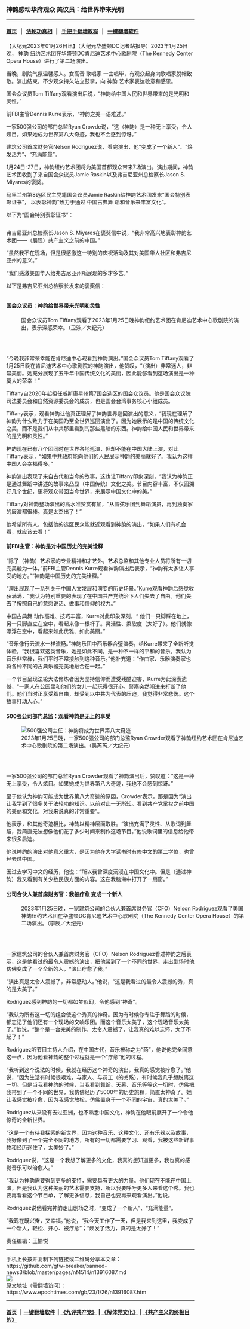 ### 神韵感动华府观众 美议员：给世界带来光明
------------------------

#### [首页](https://github.com/gfw-breaker/banned-news3/blob/master/README.md) &nbsp;&nbsp;|&nbsp;&nbsp; [法轮功真相](https://github.com/begood0513/basic/blob/master/README.md)  &nbsp;&nbsp;|&nbsp;&nbsp; [手把手翻墙教程](https://github.com/gfw-breaker/guides/wiki)  &nbsp;&nbsp;|&nbsp;&nbsp; [一键翻墙软件](https://github.com/gfw-breaker/nogfw/blob/master/README.md)  



<div><p>
 【大纪元2023年01月26日讯】（大纪元华盛顿DC记者站报导）2023年1月25日晚，
 <ok href="https://www.epochtimes.com/gb/tag/%E7%A5%9E%E9%9F%B5.html">
  神韵
 </ok>
 纽约艺术团在华盛顿DC肯尼迪艺术中心歌剧院（The Kennedy Center Opera House）进行了第二场演出。
</p>
<p>
 当晚，剧院气氛温馨感人。女高音
 <ok href="https://www.epochtimes.com/gb/tag/%E6%AD%8C%E5%94%B1%E5%AE%B6.html">
  歌唱家
 </ok>
 一曲唱毕，有观众起身向歌唱家脱帽致敬。演出结束，不少观众持久站立鼓掌，向
 <ok href="https://www.epochtimes.com/gb/tag/%E7%A5%9E%E9%9F%B5.html">
  神韵
 </ok>
 艺术家表达敬意和感恩。
</p>
<p>
 国会众议员Tom Tiffany观看演出后说，“神韵给中国人民和世界带来的是光明和灵性。”
</p>
<p>
 前FBI主管Dennis Kurre表示，“神韵之美一语难述。”
</p>
<p>
 一家500强公司的部门总监Ryan Crowde说，“这（神韵）是一种无上享受，令人炫目。如果她成为世界第八大奇迹，我也不会感到惊讶。”
</p>
<p>
 建筑公司首席财务官Nelson Rodriguez说，看完演出，他“变成了一个新人”、“焕发活力”、“充满能量”。
</p>
<p>
 1月24日-27日，神韵纽约艺术团将为美国首都观众带来7场演出。演出期间，神韵艺术团收到了来自国会众议员Jamie Raskin以及弗吉尼亚州总检察长Jason S. Miyares的褒奖。
</p>
<p>
 马里兰州第8选区民主党籍国会议员Jamie Raskin给神韵艺术团发来“国会特别表彰证书”， 以表彰神韵“致力于通过
 <ok href="https://www.epochtimes.com/gb/tag/%E4%B8%AD%E5%9B%BD%E5%8F%A4%E5%85%B8%E8%88%9E.html">
  中国古典舞
 </ok>
 蹈和音乐来丰富文化”。
</p>
<p>
 以下为“国会特别表彰证书”：
</p>
<p>
 <ok href="https://i.epochtimes.com/assets/uploads/2023/01/id13916094-IMG_6200.jpg">
  <img alt="" class="size-large wp-image-13916094 aligncenter" src="https://i.epochtimes.com/assets/uploads/2023/01/id13916094-IMG_6200-600x488.jpg"/>
 </ok>
</p>
<p>
 弗吉尼亚州总检察长Jason S. Miyares在褒奖信中说，“我非常高兴地表彰神韵艺术团——（展现）共产主义之前的中国。”
</p>
<p>
 “虽然我不在现场，但是很感激这一特别的庆祝活动及其对美国华人社区和弗吉尼亚州的意义。”
</p>
<p>
 “我们感激美国华人给弗吉尼亚州所展现的多才多艺。”
</p>
<p>
 以下是弗吉尼亚州总检察长发来的褒奖信：
</p>
<p>
 <ok href="https://i.epochtimes.com/assets/uploads/2023/01/id13916095-baojiangxin0125.jpg">
  <img alt="" class="aligncenter size-large wp-image-13916095" src="https://i.epochtimes.com/assets/uploads/2023/01/id13916095-baojiangxin0125-600x583.jpg"/>
 </ok>
</p>
<h4>
 国会众议员：神韵给世界带来光明和灵性
</h4>
<figure aria-describedby="caption-attachment-13916089" class="wp-caption aligncenter" id="attachment_13916089" style="width: 600px">
 <ok href="https://i.epochtimes.com/assets/uploads/2023/01/id13916089-2301252300071528.jpg" target="_blank">
  <img alt="" class="size-large wp-image-13916089" src="https://i.epochtimes.com/assets/uploads/2023/01/id13916089-2301252300071528-600x400.jpg" title=""/>
 </ok>
 <br/><figcaption class="wp-caption-text" id="caption-attachment-13916089">
  国会众议员Tom Tiffany观看了2023年1月25日晚神韵纽约艺术团在肯尼迪艺术中心歌剧院的演出，表示深感荣幸。（卫泳／大纪元）
 </figcaption><br/>
</figure><br/>
<p>
 “今晚我非常荣幸能在肯尼迪中心观看到神韵演出。”国会众议员Tom Tiffany观看了1月25日晚在肯尼迪艺术中心歌剧院的神韵演出，他赞叹，“（演出）非常迷人，非常美丽。她充分展现了五千年中国传统文化的美丽，因此能够看到这场演出是一种莫大的荣幸！”
</p>
<p>
 Tiffany自2020年起担任威斯康星州第7国会选区的国会众议员。他是国会众议院司法委员会和自然资源委员会的成员，也是国会台湾事务核心小组成员。
</p>
<p>
 Tiffany表示，观看神韵让他真正理解了神韵世界巡回演出的意义，“我现在理解了神韵为什么致力于在美国乃至全世界巡回演出了。因为她展示的是中国的传统文化之美，而不是我们从中共那里看到的那些黑暗的东西。神韵给中国人民和世界带来的是光明和灵性。”
</p>
<p>
 神韵现在已有八个团同时在世界各地巡演，但却不能在中国大陆上演，对此Tiffany表示，“如果中共政府能向他们的人民展示神韵的美丽就好了。我认为这样中国人会幸福得多。”
</p>
<p>
 神韵演出表现了来自古代和当今的故事，这也让Tiffany印象深刻，“我认为神韵正是通过舞蹈中讲述的故事来凸显（中国传统）文化之美。节目内容丰富，不仅回溯好几个世纪，更将观众带回当今世界，来展示中国文化中的美。”
</p>
<p>
 Tiffany对神韵整场演出的高水准赞赏有加，“从管弦乐团到舞蹈演员，再到独奏家的展演都很棒。真是太杰出了！”
</p>
<p>
 他希望所有人，包括他的选区民众能就近观看到神韵的演出，“如果人们有机会看，就应该去看！”
</p>
<h4>
 前FBI主管：神韵是对中国历史的完美诠释
</h4>
<p>
 “除了（神韵）艺术家的专业精神和才艺外，艺术总监和其他专业人员将所有一切完美融为一体。”前FBI主管Dennis Kurre观看神韵演出后表示，“神韵有太多让人享受的地方。”“神韵是中国历史的完美诠释。”
</p>
<p>
 “演出展现了一系列关于中国人文发展和演变的历史场景。”Kurre观看神韵后感觉收获满满，“我认为特别重要的表现了在中国共产党统治下人们失去了自由。他们失去了按照自己的意愿说话、做事和信仰的权力。”
</p>
<p>
 <ok href="https://www.epochtimes.com/gb/tag/%E4%B8%AD%E5%9B%BD%E5%8F%A4%E5%85%B8%E8%88%9E.html">
  中国古典舞
 </ok>
 动作高难、技巧丰富，Kurre对此印象深刻，“ 他们一只脚踩在地上，另一只脚直立在空中，看起来像一根杆子。灵活性、柔软度（太好了）。他们就像漂浮在空中，看起来如此优雅、如此美丽。”
</p>
<p>
 “音乐像行云流水一样流畅。”神韵乐团中西乐器合璧演奏，给Kurre带来了全新听觉体验，“我很喜欢这类音乐，她是如此不同，是一种不一样的平和的音乐。我认为音乐非常棒，我们平时不常接触到这种音乐。”他补充道：“作曲家、乐器演奏家也将各种不同的古典乐器完美地融合在一起。”
</p>
<p>
 一个节目呈现法轮大法修炼者因为坚持信仰而遭受残酷迫害，Kurre为此深表遗憾，“一家人在公园里和他们的女儿一起玩得很开心。警察突然闯进来打断了他们。他们当时正享受着自由，却受到以中共为代表的压迫，我觉得非常悲伤。这个故事打动人心。”
</p>
<h4>
 500强公司部门总监：观看神韵是无上的享受
</h4>
<figure aria-describedby="caption-attachment-13916092" class="wp-caption aligncenter" id="attachment_13916092" style="width: 600px">
 <ok href="https://i.epochtimes.com/assets/uploads/2023/01/id13916092-2301252300041528.jpg" target="_blank">
  <img alt="500强公司主任：神韵将成为世界第八大奇迹" class="size-large wp-image-13916092" src="https://i.epochtimes.com/assets/uploads/2023/01/id13916092-2301252300041528-600x400.jpg" title="500强公司主任：神韵将成为世界第八大奇迹"/>
 </ok>
 <br/><figcaption class="wp-caption-text" id="caption-attachment-13916092">
  2023年1月25日晚，一家500强公司的部门总监Ryan Crowder观看了神韵纽约艺术团在肯尼迪艺术中心歌剧院的第二场演出。（吴芮芮／大纪元）
 </figcaption><br/>
</figure><br/>
<p>
 一家500强公司的部门总监Ryan Crowder观看了神韵演出后，赞叹道：“这是一种无上享受，令人炫目。如果她成为世界第八大奇迹，我也不会感到惊讶。”
</p>
<p>
 至于他认为神韵可能成为世界第八大奇迹的原因，Crowder表示，那是因为“演出让我学到了很多关于法轮功的知识。以前对此一无所知。看到共产党掌权之前中国的美丽和文化，对我来说真的非常重要”。
</p>
<p>
 他表示，和其他奇迹相比，神韵以精神层面取胜。“演出充满了灵性、从歌词到舞蹈，我简直无法想像他们花了多少时间来制作这场节目。”他说歌词里的信息给他带来很多启迪。
</p>
<p>
 他说神韵的演出对他意义重大，是因为他在大学读书时有修中文的第二学位，也曾经去过中国。
</p>
<p>
 因过去学习中文的经历，他说：“所以我曾深度沉浸在中国文化中。但是（通过神韵）我又看到有关少数民族方面的内容。这在我脑海中打开了一扇窗。”
</p>
<h4>
 公司合伙人兼首席财务官：我被疗愈 变成一个新人
</h4>
<figure aria-describedby="caption-attachment-13916093" class="wp-caption aligncenter" id="attachment_13916093" style="width: 600px">
 <ok href="https://i.epochtimes.com/assets/uploads/2023/01/id13916093-2301252308261528.jpg" target="_blank">
  <img alt="" class="size-large wp-image-13916093" src="https://i.epochtimes.com/assets/uploads/2023/01/id13916093-2301252308261528-600x400.jpg" title=""/>
 </ok>
 <br/><figcaption class="wp-caption-text" id="caption-attachment-13916093">
  2023年1月25日晚，一家建筑公司的合伙人兼首席财务官（CFO）Nelson Rodriguez观看了美国神韵纽约艺术团在华盛顿DC肯尼迪艺术中心歌剧院（The Kennedy Center Opera House）的第二场演出。（李辰／大纪元）
 </figcaption><br/>
</figure><br/>
<p>
 一家建筑公司的合伙人兼首席财务官（CFO）Nelson Rodriguez看过神韵之后表示，这是他看过的最令人震撼的演出，把他带到了一个不同的世界，走出剧场时他仿佛变成了一个全新的人，“演出疗愈了我。”
</p>
<p>
 “演出真是太令人震撼了，非常感动人。”他说，“这是我看过的最令人震撼的秀，真的是太美了。”
</p>
<p>
 Rodriguez感到神韵的一切都如梦似幻，令他感到“神奇”。
</p>
<p>
 “我认为所有这一切的组合使这个秀真的神奇。因为有时候你专注于舞蹈的时候，都忘记了他们还有一个现场的交响乐团。而这个音乐太美了，这个现场音乐太美了。”他说，“整个是一台完美的制作，太令人震撼了，让我真的难以忘怀，太了不起了！”
</p>
<p>
 Rodriguez听节目主持人介绍，在中国古代，音乐被称之为“药”，他说他完全同意这一点，因为他看神韵的整个过程就是一个“疗愈”他的过程。
</p>
<p>
 “我听到这个说法的时候，我就在经历这个神奇的演出，我真的感觉被疗愈了。”他说，“因为生活有时候很艰难，与家人、与员工（的关系），有时候我几乎想脱离这一切。但是当我看神韵的时候，当我看到舞蹈、天幕、音乐等等这一切时，仿佛把我带到了一个不同的世界，我仿佛经历了5000年的历史旅程，简直太神奇了。她让我感觉被疗愈，因为我感觉放松，仿佛置身于一个不同的宇宙，真的太美了。”
</p>
<p>
 Rodriguez从来没有去过亚洲，也不熟悉中国文化，神韵在他眼前展开了一个令他惊奇的全新世界。
</p>
<p>
 “这是一个有待我探索的新世界，因为这种音乐、这种文化、还有乐器以及故事，我好像到了一个完全不同的地方，所有的一切都需要学习、观看，我被这些新鲜事物和经历迷住了，太美妙了。”
</p>
<p>
 Rodriguez说，“这是一个我想了解更多的文化，我真的想知道更多，我也真的感觉音乐可以治愈人。”
</p>
<p>
 “我认为神韵需要得到更多的支持，需要具有更大的力量。他们现在不能在中国上演，但是我认为这种美丽的艺术需要支持，所以我要呼吁更多人来看这个秀。我也要再看看这个节目单，了解更多信息，我自己也要再来观看演出。”他说。
</p>
<p>
 Rodriguez说他看完神韵走出剧场之时，“变成了一个新人”、“充满能量”。
</p>
<p>
 “我现在既兴奋，又幸福。”他说，“我今天工作了一天，但是我来到这里，我变成了一个新人，轻松、开心、被疗愈”；“焕发了活力，真的是太好了！”
</p>
<p>
 责任编辑：王愉悦
</p>
</div>
<hr/>
手机上长按并复制下列链接或二维码分享本文章：<br/>
https://github.com/gfw-breaker/banned-news3/blob/master/pages/nf4514/n13916087.md <br/>
<a href='https://github.com/gfw-breaker/banned-news3/blob/master/pages/nf4514/n13916087.md'><img src='https://github.com/gfw-breaker/banned-news3/blob/master/pages/nf4514/n13916087.md.png'/></a> <br/>
原文地址（需翻墙访问）：https://www.epochtimes.com/gb/23/1/26/n13916087.htm


------------------------
#### [首页](https://github.com/gfw-breaker/banned-news3/blob/master/README.md) &nbsp;|&nbsp; [一键翻墙软件](https://github.com/gfw-breaker/nogfw/blob/master/README.md) &nbsp;| [《九评共产党》](https://github.com/gfw-breaker/9ping.md/blob/master/README.md#九评之一评共产党是什么) | [《解体党文化》](https://github.com/gfw-breaker/jtdwh.md/blob/master/README.md) | [《共产主义的终极目的》](https://github.com/gfw-breaker/gczydzjmd.md/blob/master/README.md)


<img src='http://gfw-breaker.win/banned-news3/pages/nf4514/n13916087.md' width='0px' height='0px'/>